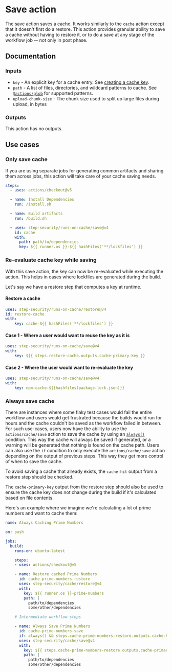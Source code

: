 # Save action

The save action saves a cache. It works similarly to the `cache` action except that it doesn't first do a restore. This action provides granular ability to save a cache without having to restore it, or to do a save at any stage of the workflow job -- not only in post phase.

## Documentation

### Inputs

* `key` - An explicit key for a cache entry. See [creating a cache key](../README.md#creating-a-cache-key).
* `path` - A list of files, directories, and wildcard patterns to cache. See [`@actions/glob`](https://github.com/actions/toolkit/tree/main/packages/glob) for supported patterns.
* `upload-chunk-size` - The chunk size used to split up large files during upload, in bytes

### Outputs

This action has no outputs.

## Use cases


### Only save cache

If you are using separate jobs for generating common artifacts and sharing them across jobs, this action will take care of your cache saving needs.

```yaml
steps:
  - uses: actions/checkout@v5

  - name: Install Dependencies
    run: /install.sh

  - name: Build artifacts
    run: /build.sh

  - uses: step-security/runs-on-cache/save@v4
    id: cache
    with:
      path: path/to/dependencies
      key: ${{ runner.os }}-${{ hashFiles('**/lockfiles') }}
```

### Re-evaluate cache key while saving

With this save action, the key can now be re-evaluated while executing the action. This helps in cases where lockfiles are generated during the build.

Let's say we have a restore step that computes a key at runtime.

#### Restore a cache

```yaml
uses: step-security/runs-on-cache/restore@v4
id: restore-cache
with:
    key: cache-${{ hashFiles('**/lockfiles') }}
```

#### Case 1 - Where a user would want to reuse the key as it is
```yaml
uses: step-security/runs-on-cache/save@v4
with:
    key: ${{ steps.restore-cache.outputs.cache-primary-key }}
```

#### Case 2 - Where the user would want to re-evaluate the key

```yaml
uses: step-security/runs-on-cache/save@v4
with:
    key: npm-cache-${{hashfiles(package-lock.json)}}
```

### Always save cache

There are instances where some flaky test cases would fail the entire workflow and users would get frustrated because the builds would run for hours and the cache couldn't be saved as the workflow failed in between.
For such use-cases, users now have the ability to use the `actions/cache/save` action to save the cache by using an [`always()`](https://docs.github.com/actions/writing-workflows/choosing-what-your-workflow-does/expressions#always) condition.
This way the cache will always be saved if generated, or a warning will be generated that nothing is found on the cache path. Users can also use the `if` condition to only execute the `actions/cache/save` action depending on the output of previous steps. This way they get more control of when to save the cache.

To avoid saving a cache that already exists, the `cache-hit` output from a restore step should be checked.

The `cache-primary-key` output from the restore step should also be used to ensure
the cache key does not change during the build if it's calculated based on file contents.

Here's an example where we imagine we're calculating a lot of prime numbers and want to cache them:

```yaml
name: Always Caching Prime Numbers

on: push

jobs:
  build:
    runs-on: ubuntu-latest

    steps:
    - uses: actions/checkout@v5

    - name: Restore cached Prime Numbers
      id: cache-prime-numbers-restore
      uses: step-security/cache/restore@v4
      with:
        key: ${{ runner.os }}-prime-numbers
        path: |
          path/to/dependencies
          some/other/dependencies

    # Intermediate workflow steps

    - name: Always Save Prime Numbers
      id: cache-prime-numbers-save
      if: always() && steps.cache-prime-numbers-restore.outputs.cache-hit != 'true'
      uses: step-security/cache/save@v4
      with:
        key: ${{ steps.cache-prime-numbers-restore.outputs.cache-primary-key }}
        path: |
          path/to/dependencies
          some/other/dependencies
```
